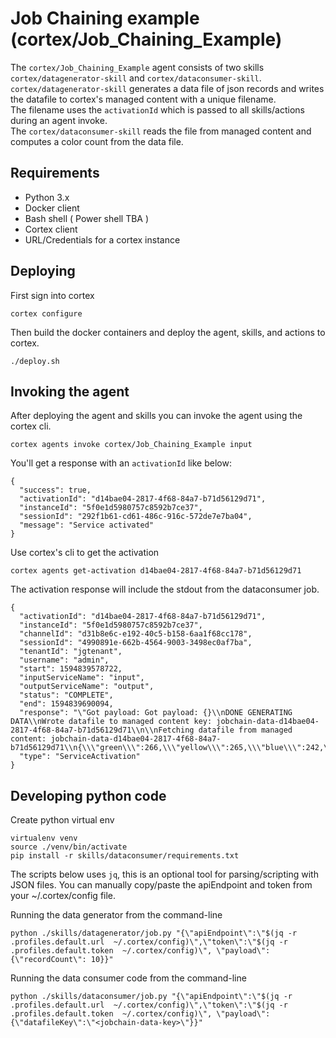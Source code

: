 # Job Chaining example (cortex/Job_Chaining_Example)
The `cortex/Job_Chaining_Example` agent consists of two skills `cortex/datagenerator-skill` and `cortex/dataconsumer-skill`.
`cortex/datagenerator-skill` generates a data file of json records and writes the datafile to cortex's managed content with a unique filename.  
The filename uses the `activationId` which is passed to all skills/actions during an agent invoke.  
The `cortex/dataconsumer-skill` reads the file from managed content and computes a color count from the data file.

## Requirements
- Python 3.x
- Docker client
- Bash shell ( Power shell TBA )
- Cortex client
- URL/Credentials for a cortex instance

## Deploying
First sign into cortex
```
cortex configure
```

Then build the docker containers and deploy the agent, skills, and actions to cortex.
```
./deploy.sh
```

## Invoking the agent
After deploying the agent and skills you can invoke the agent using the cortex cli.
```
cortex agents invoke cortex/Job_Chaining_Example input
```

You'll get a response with an `activationId` like below:
```
{
  "success": true,
  "activationId": "d14bae04-2817-4f68-84a7-b71d56129d71",
  "instanceId": "5f0e1d5980757c8592b7ce37",
  "sessionId": "292f1b61-cd61-486c-916c-572de7e7ba04",
  "message": "Service activated"
}
```

Use cortex's cli to get the activation
```
cortex agents get-activation d14bae04-2817-4f68-84a7-b71d56129d71
```
The activation response will include the stdout from the dataconsumer job.
```
{
  "activationId": "d14bae04-2817-4f68-84a7-b71d56129d71",
  "instanceId": "5f0e1d5980757c8592b7ce37",
  "channelId": "d31b8e6c-e192-40c5-b158-6aa1f68cc178",
  "sessionId": "4990891e-662b-4564-9003-3498ec0af7ba",
  "tenantId": "jgtenant",
  "username": "admin",
  "start": 1594839578722,
  "inputServiceName": "input",
  "outputServiceName": "output",
  "status": "COMPLETE",
  "end": 1594839690094,
  "response": "\"Got payload: Got payload: {}\\nDONE GENERATING DATA\\nWrote datafile to managed content key: jobchain-data-d14bae04-2817-4f68-84a7-b71d56129d71\\n\\nFetching datafile from managed content: jobchain-data-d14bae04-2817-4f68-84a7-b71d56129d71\\n{\\\"green\\\":266,\\\"yellow\\\":265,\\\"blue\\\":242,\\\"red\\\":227}\\n\"",
  "type": "ServiceActivation"
}
```

## Developing python code
Create python virtual env
```
virtualenv venv
source ./venv/bin/activate
pip install -r skills/dataconsumer/requirements.txt
```

The scripts below uses `jq`,  this is an optional tool for parsing/scripting with JSON files.
You can manually copy/paste the apiEndpoint and token from your ~/.cortex/config file.

Running the data generator from the command-line
```
python ./skills/datagenerator/job.py "{\"apiEndpoint\":\"$(jq -r .profiles.default.url  ~/.cortex/config)\",\"token\":\"$(jq -r .profiles.default.token  ~/.cortex/config)\", \"payload\":{\"recordCount\": 10}}"    

```

Running the data consumer code from the command-line
```
python ./skills/dataconsumer/job.py "{\"apiEndpoint\":\"$(jq -r .profiles.default.url  ~/.cortex/config)\",\"token\":\"$(jq -r .profiles.default.token  ~/.cortex/config)\", \"payload\":{\"datafileKey\":\"<jobchain-data-key>\"}}"

```
